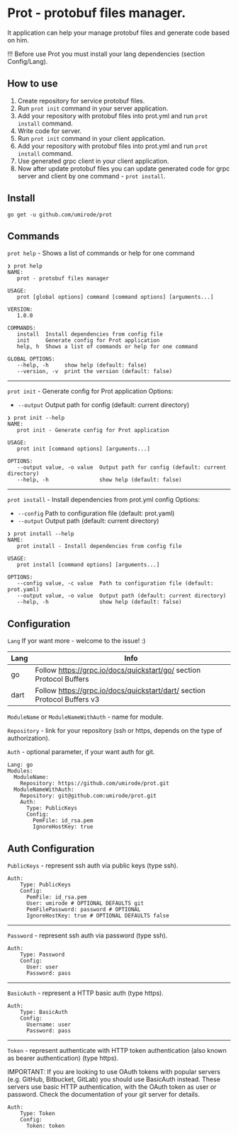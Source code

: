 # Prot - protobuf files manager.

It application can help your manage protobuf files and generate code based on him.

!!! Before use Prot you must install your lang dependencies (section Config/Lang).

## How to use

1. Create repository for service protobuf files.
2. Run `prot init` command in your server application.
3. Add your repository with protobuf files into prot.yml and run `prot install` command.
4. Write code for server.
5. Run `prot init` command in your client application.
6. Add your repository with protobuf files into prot.yml and run `prot install` command.
7. Use generated grpc client in your client application.
8. Now after update protobuf files you can update generated code for grpc server and client by one command - `prot install`.

## Install

`go get -u github.com/umirode/prot`

## Commands

`prot help` - Shows a list of commands or help for one command

```
❯ prot help
NAME:
   prot - protobuf files manager

USAGE:
   prot [global options] command [command options] [arguments...]

VERSION:
   1.0.0

COMMANDS:
   install  Install dependencies from config file
   init     Generate config for Prot application
   help, h  Shows a list of commands or help for one command

GLOBAL OPTIONS:
   --help, -h     show help (default: false)
   --version, -v  print the version (default: false)
```

------

`prot init` - Generate config for Prot application
Options:
* `--output` Output path for config (default: current directory)

```
❯ prot init --help
NAME:
   prot init - Generate config for Prot application

USAGE:
   prot init [command options] [arguments...]

OPTIONS:
   --output value, -o value  Output path for config (default: current directory)
   --help, -h                show help (default: false)
```

------

`prot install` - Install dependencies from prot.yml config
Options:
* `--config` Path to configuration file (default: prot.yaml)
* `--output` Output path (default: current directory)

```
❯ prot install --help                                                                                                          
NAME:
   prot install - Install dependencies from config file

USAGE:
   prot install [command options] [arguments...]

OPTIONS:
   --config value, -c value  Path to configuration file (default: prot.yaml)
   --output value, -o value  Output path (default: current directory)
   --help, -h                show help (default: false)
```

## Configuration
`Lang` If yor want more - welcome to the issue! :)

|  Lang  | Info |
| ------ | ---- |
| go     | Follow https://grpc.io/docs/quickstart/go/ section Protocol Buffers      |
| dart   | Follow https://grpc.io/docs/quickstart/dart/ section Protocol Buffers v3 |

`ModuleName` or `ModuleNameWithAuth` - name for module.

`Repository` - link for your repository (ssh or https, depends on the type of authorization).

`Auth` - optional parameter, if your want auth for git.

```
Lang: go
Modules:
  ModuleName:
    Repository: https://github.com/umirode/prot.git
  ModuleNameWithAuth:
    Repository: git@github.com:umirode/prot.git
    Auth:
      Type: PublicKeys
      Config:
        PemFile: id_rsa.pem
        IgnoreHostKey: true

```

## Auth Configuration

`PublicKeys` - represent ssh auth via public keys (type ssh).
```
Auth:
    Type: PublicKeys
    Config:
      PemFile: id_rsa.pem
      User: umirode # OPTIONAL DEFAULTS git
      PemFilePassword: password # OPTIONAL
      IgnoreHostKey: true # OPTIONAL DEFAULTS false
```

------

`Password` - represent ssh auth via password (type ssh).
```
Auth:
    Type: Password
    Config:
      User: user
      Password: pass
```

------

`BasicAuth` - represent a HTTP basic auth (type https).
```
Auth:
    Type: BasicAuth
    Config:
      Username: user
      Password: pass
```

------

`Token` - represent authenticate with HTTP token authentication (also known as bearer authentication) (type https).

IMPORTANT: If you are looking to use OAuth tokens with popular servers (e.g.
GitHub, Bitbucket, GitLab) you should use BasicAuth instead. These servers
use basic HTTP authentication, with the OAuth token as user or password.
Check the documentation of your git server for details.

```
Auth:
    Type: Token
    Config:
      Token: token
```

